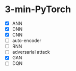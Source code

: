 # 3-min-PyTorch
- [x] ANN
- [x] DNN
- [x] CNN
- [ ] auto-encoder
- [ ] RNN
- [ ] adversarial attack
- [x] GAN
- [ ] DQN
